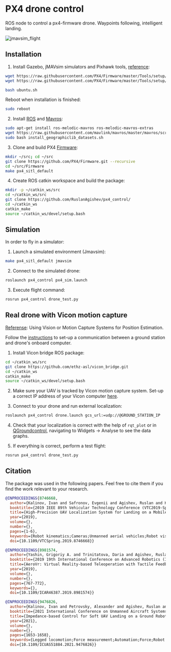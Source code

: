 # PX4 drone control
ROS node to control a px4-firmware drone. Waypoints following, intelligent landing.

![jmavsim_flight](https://github.com/RuslanAgishev/px4_control/blob/master/sim_flight.png)

## Installation
1. Install Gazebo, jMAVsim simulators and Pixhawk tools, [reference](https://dev.px4.io/master/en/setup/dev_env_linux_ubuntu.html):
```bash
wget https://raw.githubusercontent.com/PX4/Firmware/master/Tools/setup/ubuntu.sh
wget https://raw.githubusercontent.com/PX4/Firmware/master/Tools/setup/requirements.txt

bash ubuntu.sh
```
Reboot when installation is finished:
```bash
sudo reboot
```

2. Install [ROS](http://wiki.ros.org/ROS/Installation) and [Mavros](https://dev.px4.io/v1.9.0/en/ros/mavros_installation.html):
```bash
sudo apt-get install ros-melodic-mavros ros-melodic-mavros-extras
wget https://raw.githubusercontent.com/mavlink/mavros/master/mavros/scripts/install_geographiclib_datasets.sh
sudo bash install_geographiclib_datasets.sh
```
3. Clone and build PX4 [Firmware](https://dev.px4.io/v1.9.0/en/setup/building_px4.html):
```bash
mkdir ~/src; cd ~/src
git clone https://github.com/PX4/Firmware.git --recursive
cd ~/src/Firmware
make px4_sitl_default
```
4. Create ROS catkin workspace and build the package:
```bash
mkdir -p ~/catkin_ws/src
cd ~/catkin_ws/src
git clone https://github.com/RuslanAgishev/px4_control/
cd ~/catkin_ws
catkin_make
source ~/catkin_ws/devel/setup.bash
```

## Simulation
In order to fly in a simulator:

1. Launch a simulated environment (Jmavsim):
```bash
make px4_sitl_default jmavsim
```

2. Connect to the simulated drone:
```bash
roslaunch px4_control px4_sim.launch
```

3. Execute flight command:
```bash
rosrun px4_control drone_test.py
```

## Real drone with Vicon motion capture
[Referense](https://dev.px4.io/v1.9.0/en/ros/external_position_estimation.html): Using Vision or Motion Capture Systems for Position Estimation.

Follow the [instructions](https://dev.px4.io/v1.9.0/en/companion_computer/pixhawk_companion.html) to set-up a communication between a ground station and drone's onboard computer.

1. Install Vicon bridge ROS package:
```bash
cd ~/catkin_ws/src
git clone https://github.com/ethz-asl/vicon_bridge.git
cd ~/catkin_ws
catkin_make
source ~/catkin_ws/devel/setup.bash
```

2. Make sure your UAV is tracked by Vicon motion capture system. Set-up a correct IP address of your Vicon computer [here](https://github.com/RuslanAgishev/px4_control/blob/master/launch/drone.launch#L9).

3. Connect to your drone and run external localization:
```bash
roslaunch px4_control drone.launch gcs_url:=udp://@GROUND_STATION_IP
```

4. Check that your localization is correct with the help of ```rqt_plot``` or in [QGroundcontrol](http://qgroundcontrol.com/), navigating to Widgets -> Analyse to see the data graphs.

5. If everything is correct, perform a test flight:
```bash
rosrun px4_control drone_test.py
```

## Citation
The package was used in the following papers. Feel free to cite them if you find the work relevant to your research.
```bibtex
@INPROCEEDINGS{8746668,
  author={Kalinov, Ivan and Safronov, Evgenii and Agishev, Ruslan and Kurenkov, Mikhail and Tsetserukou, Dzmitry},
  booktitle={2019 IEEE 89th Vehicular Technology Conference (VTC2019-Spring)}, 
  title={High-Precision UAV Localization System for Landing on a Mobile Collaborative Robot Based on an IR Marker Pattern Recognition}, 
  year={2019},
  volume={},
  number={},
  pages={1-6},
  keywords={Robot kinematics;Cameras;Unmanned aerial vehicles;Robot vision systems;Task analysis},
  doi={10.1109/VTCSpring.2019.8746668}}
```
```bibtex
@INPROCEEDINGS{8981574,
  author={Yashin, Grigoriy A. and Trinitatova, Daria and Agishev, Ruslan T. and Ibrahimov, Roman and Tsetserukou, Dzmitry},
  booktitle={2019 19th International Conference on Advanced Robotics (ICAR)}, 
  title={AeroVr: Virtual Reality-based Teleoperation with Tactile Feedback for Aerial Manipulation}, 
  year={2019},
  volume={},
  number={},
  pages={767-772},
  keywords={},
  doi={10.1109/ICAR46387.2019.8981574}}
```
```bibtex
@INPROCEEDINGS{9476826,
  author={Kalinov, Ivan and Petrovsky, Alexander and Agishev, Ruslan and Karpyshev, Pavel and Tsetserukou, Dzmitry},
  booktitle={2021 International Conference on Unmanned Aircraft Systems (ICUAS)}, 
  title={Impedance-based Control for Soft UAV Landing on a Ground Robot in Heterogeneous Robotic System}, 
  year={2021},
  volume={},
  number={},
  pages={1653-1658},
  keywords={Legged locomotion;Force measurement;Automation;Force;Robot sensing systems;Impedance;Force sensors},
  doi={10.1109/ICUAS51884.2021.9476826}}
```
